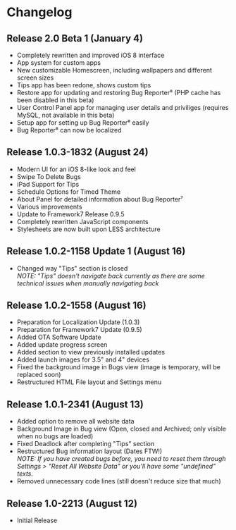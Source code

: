 # Changelog
Release 2.0 Beta 1 (January 4)
------------------
* Completely rewritten and improved iOS 8 interface
* App system for custom apps
* New customizable Homescreen, including wallpapers and different screen sizes
* Tips app has been redone, shows custom tips
* Restore app for updating and restoring Bug Reporter⁸ (PHP cache has been disabled in this beta)
* User Control Panel app for managing user details and priviliges (requires MySQL, not available in this beta)
* Setup app for setting up Bug Reporter⁸ easily
* Bug Reporter⁸ can now be localized

Release 1.0.3-1832 (August 24)
------------------
* Modern UI for an iOS 8-like look and feel
* Swipe To Delete Bugs
* iPad Support for Tips
* Schedule Options for Timed Theme
* About Panel for detailed information about Bug Reporter⁷
* Various improvements
* Update to Framework7 Release 0.9.5
* Completely rewritten JavaScript components
* Stylesheets are now built upon LESS architecture

Release 1.0.2-1158 Update 1 (August 16)
---------------------------
* Changed way "Tips" section is closed  
  *NOTE: "Tips" doesn't navigate back currently as there are some technical issues when manually navigating back*

Release 1.0.2-1558 (August 16)
------------------
* Preparation for Localization Update (1.0.3)
* Preparation for Framework7 Update (0.9.5)
* Added OTA Software Update
* Added update progress screen
* Added section to view previously installed updates
* Added launch images for 3.5" and 4" devices
* Fixed the background image in Bugs view (image is temporary, will be replaced soon)
* Restructured HTML File layout and Settings menu

Release 1.0.1-2341 (August 13)
------------------
* Added option to remove all website data
* Background Image in Bug view (Open, closed and Archived; only visible when no bugs are loaded)
* Fixed Deadlock after completing "Tips" section
* Restructured Bug information layout (Dates FTW!)  
  *NOTE: If you have created bugs before, you need to reset them through Settings > "Reset All Website Data" or you'll have some "undefined" texts.*
* Removed unnecessary code lines (still doesn't reduce size that much)

Release 1.0-2213 (August 12)
----------------
* Initial Release
